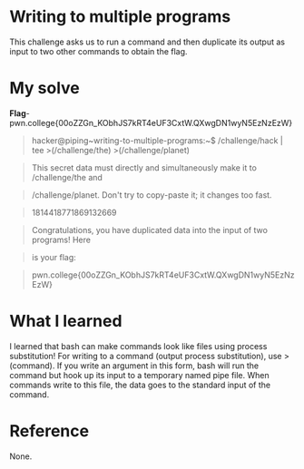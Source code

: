 # Writing to multiple programs
This challenge asks us to run a command and then duplicate its output as input to two other commands to obtain the flag.
# My solve
**Flag**-pwn.college{00oZZGn_KObhJS7kRT4eUF3CxtW.QXwgDN1wyN5EzNzEzW}

>hacker@piping~writing-to-multiple-programs:~$ /challenge/hack | tee >(/challenge/the) >(/challenge/planet)

>This secret data must directly and simultaneously make it to /challenge/the and

>/challenge/planet. Don't try to copy-paste it; it changes too fast.

>1814418771869132669

>Congratulations, you have duplicated data into the input of two programs! Here

>is your flag:

>pwn.college{00oZZGn_KObhJS7kRT4eUF3CxtW.QXwgDN1wyN5EzNzEzW}

# What I learned
I learned that bash can make commands look like files using process substitution! For writing to a command (output process substitution), use >(command).
If you write an argument in this form, bash will run the command but hook up its input to a temporary named pipe file. When commands write to this file, the data goes to the standard input of the command.
# Reference
None.
